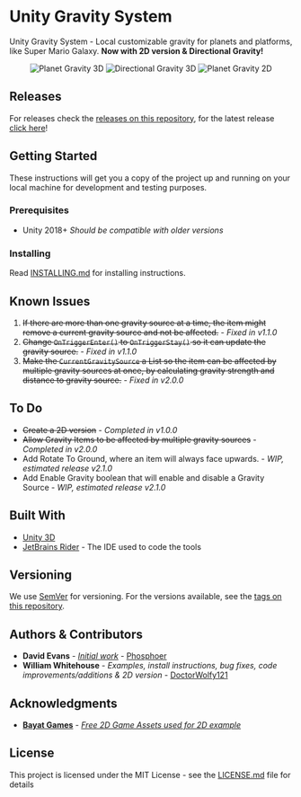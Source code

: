 # Unity Gravity System
 
 Unity Gravity System - Local customizable gravity for planets and platforms, like Super Mario Galaxy. **Now with 2D version & Directional Gravity!** 
 
<p align="center">
<img src="https://i.gyazo.com/bc64b11dd1f73dc6bbb21a188de3cbca.gif" alt="Planet Gravity 3D">
<img src="https://i.gyazo.com/01b626b39834fd9a179a48c067901fcd.gif" alt="Directional Gravity 3D">
<img src="https://i.gyazo.com/ac2345c1cbb311ddbf6dfe97b19084d8.gif" alt="Planet Gravity 2D">
</p>

## Releases
For releases check the [releases on this repository](https://github.com/DoctorWolfy121/Unity-Gravity-System/releases), for the latest release [click here](https://github.com/DoctorWolfy121/Unity-Gravity-System/releases/latest)!

## Getting Started

These instructions will get you a copy of the project up and running on your local machine for development and testing purposes.

### Prerequisites

- Unity 2018+ *Should be compatible with older versions*

### Installing

Read [INSTALLING.md](INSTALLING.md) for installing instructions.

## Known Issues
1. <s>If there are more than one gravity source at a time, the item might remove a current gravity source and not be affected.</s> - *Fixed in v1.1.0*
2. <s>Change `OnTriggerEnter()` to `OnTriggerStay()` so it can update the gravity source.</s> - *Fixed in v1.1.0*
3. <s>Make the `CurrentGravitySource` a List so the item can be affected by multiple gravity sources at once, by calculating gravity strength and distance to gravity source.</s> - *Fixed in v2.0.0*

## To Do
 - <s>Create a 2D version</s> - *Completed in v1.0.0*
 - <s>Allow Gravity Items to be affected by multiple gravity sources</s> - *Completed in v2.0.0*
 - Add Rotate To Ground, where an item will always face upwards. - *WIP, estimated release v2.1.0*
 - Add Enable Gravity boolean that will enable and disable a Gravity Source - *WIP, estimated release v2.1.0*

## Built With

- [Unity 3D](https://unity.com/)
- [JetBrains Rider](https://www.jetbrains.com/rider/) - The IDE used to code the tools

## Versioning

We use [SemVer](http://semver.org/) for versioning. For the versions available, see the [tags on this repository](https://github.com/DoctorWolfy121/Unity-Gravity-System/tags). 

## Authors & Contributors

- **David Evans** - [*Initial work*](https://gist.github.com/phosphoer/a283cdbeca5d2160d5eed318d0362826) - [Phosphoer](https://github.com/phosphoer)
- **William Whitehouse** - *Examples, install instructions, bug fixes, code improvements/additions & 2D version* - [DoctorWolfy121](https://github.com/DoctorWolfy121)

## Acknowledgments

- [**Bayat Games**](https://assetstore.unity.com/publishers/26641) - [*Free 2D Game Assets used for 2D example*](https://assetstore.unity.com/packages/2d/environments/free-platform-game-assets-85838)

## License

This project is licensed under the MIT License - see the [LICENSE.md](LICENSE.md) file for details
